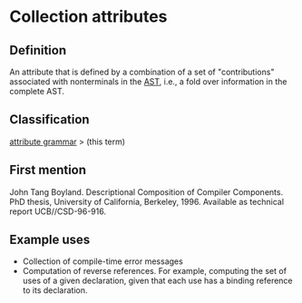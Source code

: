 # Collection attributes

## Definition
An attribute that is defined by a combination of a set of "contributions" associated with nonterminals in the [AST](abstract_syntax_tree.md), i.e., a fold over information in the complete AST.

## Classification
[attribute grammar](attribute_grammar.md) \> (this term)

## First mention
John Tang Boyland. Descriptional Composition of Compiler Components. PhD thesis, University of California, Berkeley, 1996. Available as technical report UCB//CSD-96-916.

## Example uses
* Collection of compile-time error messages
* Computation of reverse references. For example, computing the set of uses of a given declaration, given that each use has a binding reference to its declaration.

